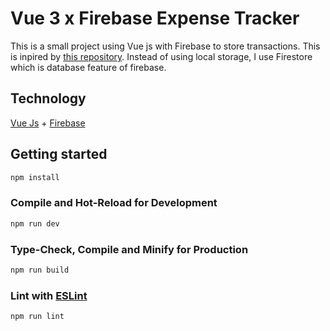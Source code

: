 # Vue 3 x Firebase Expense Tracker

This is a small project using Vue js with Firebase to store transactions. This is inpired by [this repository](https://github.com/bradtraversy/vue-expense-tracker). Instead of using local storage, I use Firestore which is database feature of firebase.

## Technology


[Vue Js](https://vuejs.org//) + [Firebase](https://firebase.google.com/)

## Getting started

```sh
npm install
```

### Compile and Hot-Reload for Development

```sh
npm run dev
```

### Type-Check, Compile and Minify for Production

```sh
npm run build
```

### Lint with [ESLint](https://eslint.org/)

```sh
npm run lint
```
